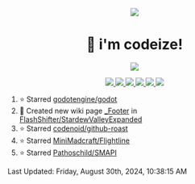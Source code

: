 <p align="center">
    <img src="https://avatars.githubusercontent.com/u/63158950?s=400&u=dd76c829ae30921e131dcbe7c830dc368e2d6e8a&v=4" />
</p>

<h1 align="center">
    👋 i'm codeize!
</h1>

<p align="center">
  <a href="https://skillicons.dev">
    <img align="center" src="https://skillicons.dev/icons?i=discord,bots,ts,nodejs,mysql,postgresql,react,nextjs,tailwindcss" />
  </a>
</p>

<p align="center">
  <a href="https://discord.com/users/668423998777982997">
    <img src="https://nocache.advaith.workers.dev?url=https://img.shields.io/endpoint?url=https://dev.discordprofiles.me/api/badge/status/668423998777982997?simple=true" />
    <img src="https://nocache.advaith.workers.dev?url=https://img.shields.io/endpoint?url=https://dev.discordprofiles.me/api/badge/vscode/668423998777982997" />
    <img src="https://nocache.advaith.workers.dev?url=https://img.shields.io/endpoint?url=https://dev.discordprofiles.me/api/badge/playing/668423998777982997" />
    <img src="https://nocache.advaith.workers.dev?url=https://img.shields.io/endpoint?url=https://dev.discordprofiles.me/api/badge/spotify/668423998777982997" />
    <img src="https://komarev.com/ghpvc/?username=codeize" />
    <img src="https://hits.link/hits?url=https%3A%2F%2Fgithub.com%2FCodeize" />
  </a>
</p>

<!--RECENT_ACTIVITY:start-->
1. ⭐ Starred [godotengine/godot](https://github.com/godotengine/godot)<br>
2. 📖 Created new wiki page [_Footer](https://github.com/FlashShifter/StardewValleyExpanded/wiki/_Footer) in [FlashShifter/StardewValleyExpanded](https://github.com/FlashShifter/StardewValleyExpanded)<br>
3. ⭐ Starred [codenoid/github-roast](https://github.com/codenoid/github-roast)<br>
4. ⭐ Starred [MiniMadcraft/Flightline](https://github.com/MiniMadcraft/Flightline)<br>
5. ⭐ Starred [Pathoschild/SMAPI](https://github.com/Pathoschild/SMAPI)<br>
<!--RECENT_ACTIVITY:end-->

<!--RECENT_ACTIVITY:last_update-->
Last Updated: Friday, August 30th, 2024, 10:38:15 AM
<!--RECENT_ACTIVITY:last_update_end-->

